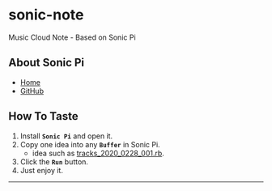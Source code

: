 # sonic-note

Music Cloud Note - Based on Sonic Pi

## About Sonic Pi

* [Home](https://sonic-pi.net)
* [GitHub](https://github.com/samaaron/sonic-pi)

## How To Taste

1. Install **`Sonic Pi`** and open it.
1. Copy one idea into any **`Buffer`** in Sonic Pi.
    * idea such as [tracks_2020_0228_001.rb](https://github.com/Silent47/sonic-note/blob/master/idea/2020/0228/tracks_2020_0228_001.rb).
1. Click the **`Run`** button.
1. Just enjoy it.

---
